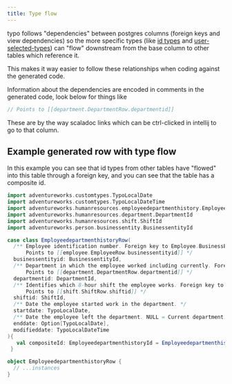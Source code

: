 ```yaml
---
title: Type flow
---
```


typo follows "dependencies" between postgres columns (foreign keys and view dependencies) so the
more specific types (like [id types](../type-safety/id-types.md) and [user-selected-types](../type-safety/user-selected-types.md)) can "flow"
downstream from the base column to other tables which reference it.

This makes it way easier to follow these relationships when coding against the generated code.

Information about the dependencies are encoded in comments in the generated code,
look below for things like

```scala
// Points to [[department.DepartmentRow.departmentid]]
```

These are by the way scaladoc links which can be ctrl-clicked in intellij to go to that column.


## Example generated row with type flow

In this example you can see that id types from other tables have "flowed" into this table
through a foreign key, and you can see that the table has a composite id.

```scala mdoc
import adventureworks.customtypes.TypoLocalDate
import adventureworks.customtypes.TypoLocalDateTime
import adventureworks.humanresources.employeedepartmenthistory.EmployeedepartmenthistoryId
import adventureworks.humanresources.department.DepartmentId
import adventureworks.humanresources.shift.ShiftId
import adventureworks.person.businessentity.BusinessentityId

case class EmployeedepartmenthistoryRow(
  /** Employee identification number. Foreign key to Employee.BusinessEntityID.
      Points to [[employee.EmployeeRow.businessentityid]] */
  businessentityid: BusinessentityId,
  /** Department in which the employee worked including currently. Foreign key to Department.DepartmentID.
      Points to [[department.DepartmentRow.departmentid]] */
  departmentid: DepartmentId,
  /** Identifies which 8-hour shift the employee works. Foreign key to Shift.Shift.ID.
      Points to [[shift.ShiftRow.shiftid]] */
  shiftid: ShiftId,
  /** Date the employee started work in the department. */
  startdate: TypoLocalDate,
  /** Date the employee left the department. NULL = Current department. */
  enddate: Option[TypoLocalDate],
  modifieddate: TypoLocalDateTime
){
   val compositeId: EmployeedepartmenthistoryId = EmployeedepartmenthistoryId(businessentityid, startdate, departmentid, shiftid)
 }

object EmployeedepartmenthistoryRow {
  // ...instances
}
```
